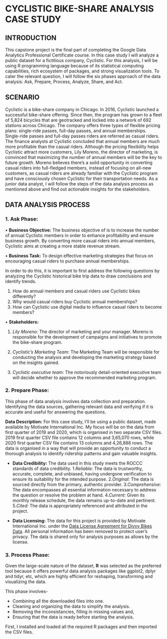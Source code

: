 # CYCLISTIC BIKE-SHARE ANALYSIS CASE STUDY


## INTRODUCTION
This capstone project is the final part of completing the Google Data Analytics Professional Certificate course. In this case study I will analyze a public dataset for a fictitious company, Cyclistic. For this analysis, I will be using R programming language because of its statistical computing capabilities, rich ecosystem of packages, and strong visualization tools. To cater the relevant question, I will follow the six phases approach of the data analysis: Ask, Prepare, Process, Analyze, Share, and Act.



## SCENARIO

Cyclistic is a bike-share company in Chicago. In 2016, Cyclistic launched a successful bike-share offering. Since then, the program has grown to a fleet of 5,824 bicycles that are geotracked and locked into a network of 692 stations across Chicago. The company offers three types of flexible pricing plans: single-ride passes, full-day passes, and annual memberships. Single-ride passes and full-day passes riders are referred as casual riders.
The finance analysts at Cyclistic concluded that annual members are much more profitable than the casual riders. Although the pricing flexibility helps Cyclistic attract more customers, Lily Moreno, the director of marketing, is convinced that maximizing the number of annual members will be the key to future growth. Moreno believes there’s a solid opportunity in converting casual riders into full-fledged members, instead of focusing on all-new customers, as casual riders are already familiar with the Cyclistic program and have consciously chosen Cyclistic for their transportation needs.
As a junior data analyst, I will follow the steps of the data analysis process as mentioned above and find out actionable insights for the stakeholders.



## **DATA ANALYSIS PROCESS**

### **1. Ask Phase:**

•	**Business Objective:** The business objective of is to increase the number of annual Cyclistic members in order to enhance profitability and ensure business growth. By converting more casual riders into annual members, Cyclistic aims at creating a more stable revenue stream.

•	**Business Task:** To design effective marketing strategies that focus on encouraging casual riders to purchase annual memberships. 

In order to do this, it is important to first address the following questions by analyzing the Cyclistic historical bike trip data to draw conclusions and identify trends.
1. How do annual members and casual riders use Cyclistic bikes differently? 
2. Why would casual riders buy Cyclistic annual memberships? 
3. How can Cyclistic use digital media to influence casual riders to become members? 

•	**Stakeholders:**

1. *Lily Moreno:* The director of marketing and your manager. Moreno is responsible for the development of campaigns and initiatives to promote the bike-share program. 

2. *Cyclistic’s Marketing Team:* The Marketing Team will be responsible for conducting the analysis and developing the marketing strategy based on the insights gained.

3. *Cyclistic executive team:* The notoriously detail-oriented executive team will decide whether to approve the recommended marketing program.


### **2. Prepare Phase:**

This phase of data analysis involves data collection and preparation. Identifying the data sources, gathering relevant data and verifying if it is accurate and useful for answering the questions.

**Data Description:** For this case study, I’ll be using a public dataset, made available by Motivate International Inc. My focus will be on the data from first quarter of 2019 and 2020, which is organised in two separate CSV files. 2019 first quarter CSV file contains 12 columns and 3,65,070 rows, while 2020 first quarter CSV file contains 13 columns and 4,26,888 rows. The data is organised in a way that will provide an opportunity to conduct a thorough analysis to identify ridership patterns and gain valuable insights. 

* **Data Credibility:** The data used in this study meets the ROCCC standards of data credibility.
1.*Reliable:* The data is trustworthy, accurate, complete, and unbiased, having undergone verification to ensure its suitability for the intended purpose.
2.*Original:* The data is sourced directly from the primary, authentic provider.
3.*Comprehensive:* The data encompasses all essential information necessary to address the question or resolve the problem at hand.
4.*Current:* Given its monthly release schedule, the data remains up-to-date and pertinent.
5.*Cited:* The data is appropriately referenced and attributed in the project.

* **Data Licensing:**
The data for this project is provided by Motivate International Inc. under the [Data License Agreement for Divvy Bikes Data](http://divvybikes.com/data-license-agreement). All personal information has been removed to protect user’s privacy. The data is shared only for analysis purposes as allows by the license.



### **3. Process Phase:**

Given the large-scale nature of the dataset, **R** was selected as the preferred tool because it offers powerful data analysis packages like ggplot2, dplyr and tidyr, etc, which are highly efficient for reshaping, transforming and visualizing the data. 

This phase involves- 

* Combining all the downloaded files into one.
* Cleaning and organizing the data to simplify the analysis.
* Removing the inconsistancies, filling in missing values and,
* Ensuring that the data is ready before starting the analysis. 

First, I installed and loaded all the required R packages and then imported the CSV files.
